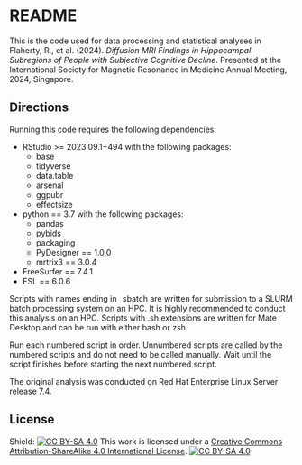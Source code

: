 README
================

This is the code used for data processing and statistical analyses in
Flaherty, R., et al. (2024). *Diffusion MRI Findings in Hippocampal Subregions of People with Subjective Cognitive Decline*. Presented at the International Society for Magnetic Resonance in Medicine Annual Meeting, 2024, Singapore.

## Directions

Running this code requires the following dependencies:

- RStudio \>= 2023.09.1+494 with the following packages:
  - base
  - tidyverse
  - data.table
  - arsenal
  - ggpubr
  - effectsize
- python == 3.7 with the following packages:
  - pandas
  - pybids
  - packaging
  - PyDesigner == 1.0.0
  - mrtrix3 == 3.0.4
- FreeSurfer == 7.4.1
- FSL == 6.0.6
  
Scripts with names ending in _sbatch are written for submission to a SLURM
batch processing system on an HPC. It is highly recommended to conduct
this analysis on an HPC. Scripts with .sh extensions are written for
Mate Desktop and can be run with either bash or zsh.

Run each numbered script in order. Unnumbered scripts are called by the
numbered scripts and do not need to be called manually. Wait until the
script finishes before starting the next numbered script.

The original analysis was conducted on Red Hat Enterprise Linux Server
release 7.4.

## License
Shield: [![CC BY-SA
4.0](https://img.shields.io/badge/License-CC%20BY--SA%204.0-lightgrey.svg)](http://creativecommons.org/licenses/by-sa/4.0/)
This work is licensed under a [Creative Commons Attribution-ShareAlike
4.0 International
License](http://creativecommons.org/licenses/by-sa/4.0/).
[![CC BY-SA
4.0](https://licensebuttons.net/l/by-sa/4.0/88x31.png)](http://creativecommons.org/licenses/by-sa/4.0/)
